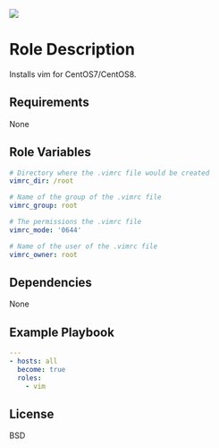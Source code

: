 [![](https://github.com/ansible-roles-matsumura/vim/workflows/build/badge.svg)](https://github.com/ansible-roles-matsumura/vim/actions?query=workflow%3Abuild)

Role Description
=========

Installs vim for CentOS7/CentOS8.

Requirements
------------

None

Role Variables
--------------

```YAML
# Directory where the .vimrc file would be created
vimrc_dir: /root

# Name of the group of the .vimrc file
vimrc_group: root

# The permissions the .vimrc file
vimrc_mode: '0644'

# Name of the user of the .vimrc file
vimrc_owner: root
```

Dependencies
------------

None

Example Playbook
----------------

```YAML
---
- hosts: all
  become: true
  roles:
    - vim
```

License
-------

BSD
